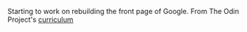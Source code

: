 Starting to work on rebuilding the front page of Google.
From The Odin Project's [curriculum](http://www.theodinproject.com/web-development-101/html-css)
